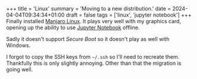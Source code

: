+++
title = 'Linux'
summary = 'Moving to a new distribution.'
date = 2024-04-04T09:34:34+01:00
draft = false
tags = ['linux', 'jupyter notebook']
+++
Finally installed [Manjaro Linux](https://manjaro.org/). It plays very well with my graphics card, opening up the ability to use [Jupyter Notebook](https://jupyter.org/) offline.

Sadly it doesn't support *Secure Boot* so it doesn't play as well with Windows.

I forgot to copy the SSH keys from `~/.ssh` so I'll need to recreate them. Thankfully this is only slightly annoying. Other than that the migration is going well.
